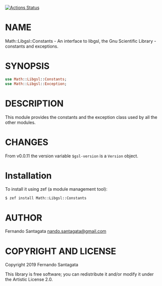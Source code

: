 [![Actions Status](https://github.com/frithnanth/raku-Math-Libgsl-Constants/workflows/test/badge.svg)](https://github.com/frithnanth/raku-Math-Libgsl-Constants/actions)

NAME
====

Math::Libgsl::Constants - An interface to libgsl, the Gnu Scientific Library - constants and exceptions.

SYNOPSIS
========

```raku
use Math::Libgsl::Constants;
use Math::Libgsl::Exception;
```

DESCRIPTION
===========

This module provides the constants and the exception class used by all the other modules.

CHANGES
=======

From v0.0.11 the version variable `$gsl-version` is a `Version` object.

Installation
============

To install it using zef (a module management tool):

    $ zef install Math::Libgsl::Constants

AUTHOR
======

Fernando Santagata <nando.santagata@gmail.com>

COPYRIGHT AND LICENSE
=====================

Copyright 2019 Fernando Santagata

This library is free software; you can redistribute it and/or modify it under the Artistic License 2.0.


